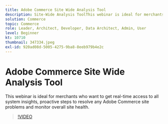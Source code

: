 ```yaml
---
title: Adobe Commerce Site Wide Analysis Tool
description: Site-Wide Analysis ToolThis webinar is ideal for merchants who want to get real-time access to all system insights, proactive steps to resolve any Adobe Commerce site problems and monitor overall site health.
solution: Commerce
topic: Commerce
role: Leader, Architect, Developer, Data Architect, Admin, User
level: Beginner
kt: 10710
thumbnail: 347334.jpeg
exl-id: 920ad08d-5005-4275-9ba8-8eeb979b4e2c
---
```

# Adobe Commerce Site Wide Analysis Tool

This webinar is ideal for merchants who want to get real-time access to all system insights, proactive steps to resolve any Adobe Commerce site problems and monitor overall site health.

>[!VIDEO](https://video.tv.adobe.com/v/347334/?quality=12&learn=on)

